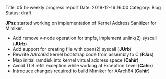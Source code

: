 Title: #5 bi-weekly progress report
Date: 2019-12-16 16:00
Category: Blog
Status: draft

**JPsz** started working on implementation of Kernel Address Sanitizer for
Mimiker.

 * Add remove v-node operation for tmpfs, implement unlink(2) syscall (**JUrb**)
 * Add support for creating file with open(2) syscall (**JUrb**)
 * Rewrite _AArch64_ kernel bootstrap code from assembly to C (**PJas**)
 * Map initial ramdisk into kernel virtual address space (**Cahir**)
 * Avoid TLB refill exception while working at Exception Level (**Cahir**)
 * Introduce changes required to build Mimiker for AArch64 (**Cahir**)
